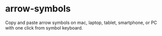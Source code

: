 # arrow-symbols
Copy and paste arrow symbols on mac, laptop, tablet, smartphone, or PC with one click from symbol keyboard.
